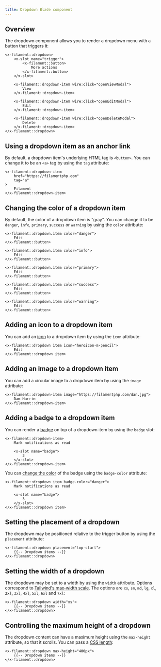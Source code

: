 ```yaml
---
title: Dropdown Blade component
---
```


## Overview

The dropdown component allows you to render a dropdown menu with a button that triggers it:

```blade
<x-filament::dropdown>
    <x-slot name="trigger">
        <x-filament::button>
            More actions
        </x-filament::button>
    </x-slot>
    
    <x-filament::dropdown-item wire:click="openViewModal">
        View
    </x-filament::dropdown-item>
    
    <x-filament::dropdown-item wire:click="openEditModal">
        Edit
    </x-filament::dropdown-item>
    
    <x-filament::dropdown-item wire:click="openDeleteModal">
        Delete
    </x-filament::dropdown-item>
</x-filament::dropdown>
```

## Using a dropdown item as an anchor link

By default, a dropdown item's underlying HTML tag is `<button>`. You can change it to be an `<a>` tag by using the `tag` attribute:

```blade
<x-filament::dropdown-item
    href="https://filamentphp.com"
    tag="a"
>
    Filament
</x-filament::dropdown-item>
```

## Changing the color of a dropdown item

By default, the color of a dropdown item is "gray". You can change it to be `danger`, `info`, `primary`, `success` or `warning` by using the `color` attribute:

```blade
<x-filament::dropdown.item color="danger">
    Edit
</x-filament::button>

<x-filament::dropdown.item color="info">
    Edit
</x-filament::button>

<x-filament::dropdown.item color="primary">
    Edit
</x-filament::button>

<x-filament::dropdown.item color="success">
    Edit
</x-filament::button>

<x-filament::dropdown.item color="warning">
    Edit
</x-filament::button>
```

## Adding an icon to a dropdown item

You can add an [icon](https://blade-ui-kit.com/blade-icons?set=1#search) to a dropdown item by using the `icon` attribute:

```blade
<x-filament::dropdown item icon="heroicon-m-pencil">
    Edit
</x-filament::dropdown item>
```

## Adding an image to a dropdown item

You can add a circular image to a dropdown item by using the `image` attribute:

```blade
<x-filament::dropdown-item image="https://filamentphp.com/dan.jpg">
    Dan Harrin
</x-filament::dropdown-item>
```

## Adding a badge to a dropdown item

You can render a [badge](badge) on top of a dropdown item by using the `badge` slot:

```blade
<x-filament::dropdown-item>
    Mark notifications as read
    
    <x-slot name="badge">
        3
    </x-slot>
</x-filament::dropdown-item>
```

You can [change the color](badge#changing-the-color-of-the-badge) of the badge using the `badge-color` attribute:

```blade
<x-filament::dropdown item badge-color="danger">
    Mark notifications as read
    
    <x-slot name="badge">
        3
    </x-slot>
</x-filament::dropdown item>
```

## Setting the placement of a dropdown

The dropdown may be positioned relative to the trigger button by using the `placement` attribute:

```blade
<x-filament::dropdown placement="top-start">
    {{-- Dropdown items --}}
</x-filament::dropdown>
```

## Setting the width of a dropdown

The dropdown may be set to a width by using the `width` attribute. Options correspond to [Tailwind's max-width scale](https://tailwindcss.com/docs/max-width). The options are `xs`, `sm`, `md`, `lg`, `xl`, `2xl`, `3xl`, `4xl`, `5xl`, `6xl` and `7xl`:

```blade
<x-filament::dropdown width="xs">
    {{-- Dropdown items --}}
</x-filament::dropdown>
```

## Controlling the maximum height of a dropdown

The dropdown content can have a maximum height using the `max-height` attribute, so that it scrolls. You can pass a [CSS length](https://developer.mozilla.org/en-US/docs/Web/CSS/length):

```blade
<x-filament::dropdown max-height="400px">
    {{-- Dropdown items --}}
</x-filament::dropdown>
```
